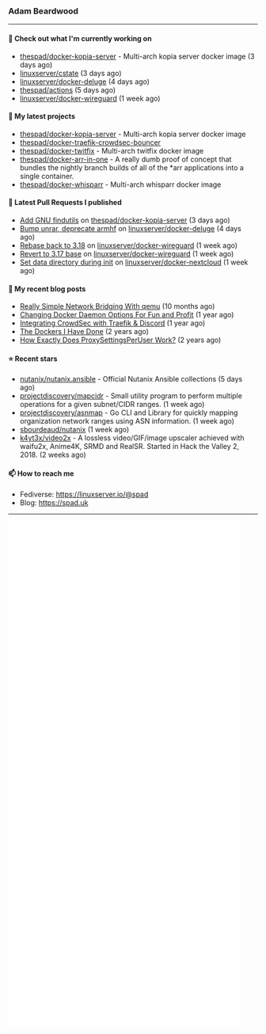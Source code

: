 ### Adam Beardwood
---
#### 👷 Check out what I'm currently working on

- [thespad/docker-kopia-server](https://github.com/thespad/docker-kopia-server) - Multi-arch kopia server docker image  (3 days ago)
- [linuxserver/cstate](https://github.com/linuxserver/cstate) (3 days ago)
- [linuxserver/docker-deluge](https://github.com/linuxserver/docker-deluge) (4 days ago)
- [thespad/actions](https://github.com/thespad/actions) (5 days ago)
- [linuxserver/docker-wireguard](https://github.com/linuxserver/docker-wireguard) (1 week ago)

#### 🌱 My latest projects

- [thespad/docker-kopia-server](https://github.com/thespad/docker-kopia-server) - Multi-arch kopia server docker image 
- [thespad/docker-traefik-crowdsec-bouncer](https://github.com/thespad/docker-traefik-crowdsec-bouncer)
- [thespad/docker-twitfix](https://github.com/thespad/docker-twitfix) - Multi-arch twitfix docker image
- [thespad/docker-arr-in-one](https://github.com/thespad/docker-arr-in-one) - A really dumb proof of concept that bundles the nightly branch builds of all of the *arr applications into a single container.
- [thespad/docker-whisparr](https://github.com/thespad/docker-whisparr) - Multi-arch whisparr docker image

#### 🔨 Latest Pull Requests I published

- [Add GNU findutils](https://github.com/thespad/docker-kopia-server/pull/3) on [thespad/docker-kopia-server](https://github.com/thespad/docker-kopia-server) (3 days ago)
- [Bump unrar, deprecate armhf](https://github.com/linuxserver/docker-deluge/pull/184) on [linuxserver/docker-deluge](https://github.com/linuxserver/docker-deluge) (4 days ago)
- [Rebase back to 3.18](https://github.com/linuxserver/docker-wireguard/pull/279) on [linuxserver/docker-wireguard](https://github.com/linuxserver/docker-wireguard) (1 week ago)
- [Revert to 3.17 base](https://github.com/linuxserver/docker-wireguard/pull/277) on [linuxserver/docker-wireguard](https://github.com/linuxserver/docker-wireguard) (1 week ago)
- [Set data directory during init](https://github.com/linuxserver/docker-nextcloud/pull/326) on [linuxserver/docker-nextcloud](https://github.com/linuxserver/docker-nextcloud) (1 week ago)

#### 📜 My recent blog posts

- [Really Simple Network Bridging With qemu](https://spad.uk/really-simple-network-bridging-with-qemu/) (10 months ago)
- [Changing Docker Daemon Options For Fun and Profit](https://spad.uk/changing-docker-daemon-options-for-fun-and-profit/) (1 year ago)
- [Integrating CrowdSec with Traefik &amp; Discord](https://spad.uk/integrating-crowdsec-with-traefik-discord/) (1 year ago)
- [The Dockers I Have Done](https://spad.uk/the-dockers-ive-done/) (2 years ago)
- [How Exactly Does ProxySettingsPerUser Work?](https://spad.uk/how-does-proxysettingsperuser-work/) (2 years ago)

#### ⭐ Recent stars

- [nutanix/nutanix.ansible](https://github.com/nutanix/nutanix.ansible) - Official Nutanix Ansible collections (5 days ago)
- [projectdiscovery/mapcidr](https://github.com/projectdiscovery/mapcidr) - Small utility program to perform multiple operations for a given subnet/CIDR ranges. (1 week ago)
- [projectdiscovery/asnmap](https://github.com/projectdiscovery/asnmap) - Go CLI and Library for quickly mapping organization network ranges using ASN information. (1 week ago)
- [sbourdeaud/nutanix](https://github.com/sbourdeaud/nutanix) (1 week ago)
- [k4yt3x/video2x](https://github.com/k4yt3x/video2x) - A lossless video/GIF/image upscaler achieved with waifu2x, Anime4K, SRMD and RealSR. Started in Hack the Valley 2, 2018. (2 weeks ago)

#### 📫 How to reach me
- Fediverse: https://linuxserver.io/@spad
- Blog: https://spad.uk
---
<img src="https://raw.githubusercontent.com/thespad/thespad/main/github-metrics.svg">
